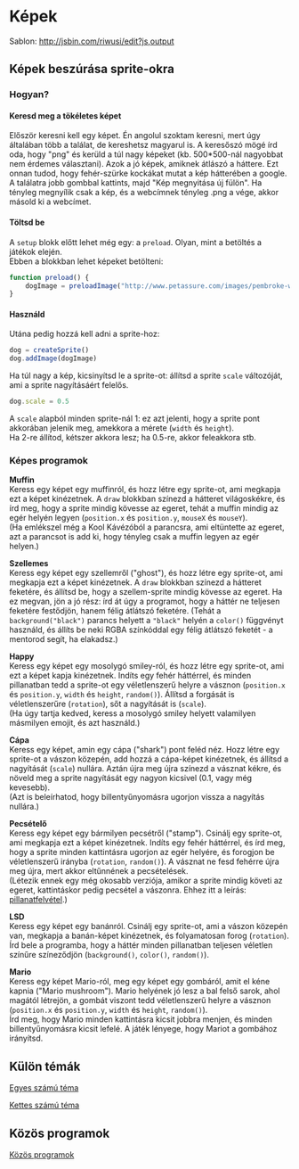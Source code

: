 # Képek

Sablon: http://jsbin.com/riwusi/edit?js,output  

## Képek beszúrása sprite-okra

### Hogyan?

#### Keresd meg a tökéletes képet

Először keresni kell egy képet. Én angolul szoktam keresni, mert úgy általában több a találat, de kereshetsz magyarul is. A keresőszó mögé írd oda, hogy "png" és kerüld a túl nagy képeket (kb. 500*500-nál nagyobbat nem érdemes választani).
Azok a jó képek, amiknek átlászó a háttere. Ezt onnan tudod, hogy fehér-szürke kockákat mutat a kép hátterében a google.    
A találatra jobb gombbal kattints, majd "Kép megnyitása új fülön". Ha tényleg megnyílik csak a kép, és a webcímnek tényleg .png a vége, akkor másold ki a webcímet.  


#### Töltsd be

A `setup` blokk előtt lehet még egy: a `preload`. Olyan, mint a betöltés a játékok elején.  
Ebben a blokkban lehet képeket betölteni:  
```JavaScript
function preload() {
    dogImage = preloadImage("http://www.petassure.com/images/pembroke-welsh-corgi.png")
}
```

#### Használd

Utána pedig hozzá kell adni a sprite-hoz:  
```JavaScript
dog = createSprite()
dog.addImage(dogImage)
```

Ha túl nagy a kép, kicsinyítsd le a sprite-ot: állítsd a sprite `scale` változóját, ami a sprite nagyításáért felelős.  
```JavaScript
dog.scale = 0.5
```
A `scale` alapból minden sprite-nál 1: ez azt jelenti, hogy a sprite pont akkorában jelenik meg, amekkora a mérete (`width` és `height`).  
Ha 2-re állítod, kétszer akkora lesz; ha 0.5-re, akkor feleakkora stb.  

### Képes programok

__Muffin__  
Keress egy képet egy muffinról, és hozz létre egy sprite-ot, ami megkapja ezt a képet kinézetnek. A `draw` blokkban színezd a hátteret világoskékre, és írd meg, hogy a sprite mindig kövesse az egeret, tehát a muffin mindig az egér helyén legyen (`position.x` és `position.y`, `mouseX` és `mouseY`).  
(Ha emlékszel még a Kool Kávézóból a parancsra, ami eltüntette az egeret, azt a parancsot is add ki, hogy tényleg csak a muffin legyen az egér helyen.)

__Szellemes__  
Keress egy képet egy szellemről ("ghost"), és hozz létre egy sprite-ot, ami megkapja ezt a képet kinézetnek. A `draw` blokkban színezd a hátteret feketére, és állítsd be, hogy a szellem-sprite mindig kövesse az egeret. Ha ez megvan, jön a jó rész: írd át úgy a programot, hogy a háttér ne teljesen feketére festődjön, hanem félig átlátszó feketére. (Tehát a `background("black")` parancs helyett a `"black"` helyén a `color()` függvényt használd, és állíts be neki RGBA színkóddal egy félig átlátszó feketét - a mentorod segít, ha elakadsz.)  

__Happy__  
Keress egy képet egy mosolygó smiley-ról, és hozz létre egy sprite-ot, ami ezt a képet kapja kinézetnek. Indíts egy fehér háttérrel, és minden pillanatban tedd a sprite-ot egy véletlenszerű helyre a vásznon (`position.x` és `position.y`, `width` és `height`, `random()`). Állítsd a forgását is véletlenszerűre (`rotation`), sőt a nagyítását is (`scale`).  
(Ha úgy tartja kedved, keress a mosolygó smiley helyett valamilyen másmilyen emojit, és azt használd.)  

__Cápa__  
Keress egy képet, amin egy cápa ("shark") pont feléd néz. Hozz létre egy sprite-ot a vászon közepén, add hozzá a cápa-képet kinézetnek, és állítsd a nagyítását (`scale`) nullára. Aztán újra meg újra színezd a vásznat kékre, és növeld meg a sprite nagyítását egy nagyon kicsivel (0.1, vagy még kevesebb).  
(Azt is beleírhatod, hogy billentyűnyomásra ugorjon vissza a nagyítás nullára.)  

__Pecsételő__  
Keress egy képet egy bármilyen pecsétről ("stamp"). Csinálj egy sprite-ot, ami megkapja ezt a képet kinézetnek. Indíts egy fehér háttérrel, és írd meg, hogy a sprite minden kattintásra ugorjon az egér helyére, és forogjon be véletlenszerű irányba (`rotation`, `random()`). A vásznat ne fesd fehérre újra meg újra, mert akkor eltűnnének a pecsételések.  
(Létezik ennek egy még okosabb verziója, amikor a sprite mindig követi az egeret, kattintáskor pedig pecsétel a vászonra. Ehhez itt a leírás: [pillanatfelvétel](pillanatfelvetel.md).)  

__LSD__  
Keress egy képet egy banánról. Csinálj egy sprite-ot, ami a vászon közepén van, megkapja a banán-képet kinézetnek, és folyamatosan forog (`rotation`). Írd bele a programba, hogy a háttér minden pillanatban teljesen véletlen színűre színeződjön (`background()`, `color()`, `random()`).    

__Mario__  
Keress egy képet Mario-ról, meg egy képet egy gombáról, amit el kéne kapnia ("Mario mushroom"). Mario helyének jó lesz a bal felső sarok, ahol magától létrejön, a gombát viszont tedd véletlenszerű helyre a vásznon (`position.x` és `position.y`, `width` és `height`, `random()`).  
Írd meg, hogy Mario minden kattintásra kicsit jobbra menjen, és minden billentyűnyomásra kicsit lefelé. A játék lényege, hogy Mariot a gombához irányítsd.  


## Külön témák


[Egyes számú téma](egyes-tema.md)  

[Kettes számú téma](kettes-tema.md)  

## Közös programok


[Közös programok](kozos-programok.md)  
